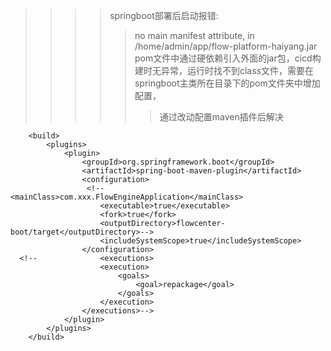 >>>> springboot部署后启动报错:
>>>>>  no main manifest attribute, in /home/admin/app/flow-platform-haiyang.jar
>>>>> pom文件中通过硬依赖引入外面的jar包，cicd构建时无异常，运行时找不到class文件，需要在springboot主类所在目录下的pom文件夹中增加配置，
>>>>>>通过改动配置maven插件后解决
```
    <build>
        <plugins>
            <plugin>
                <groupId>org.springframework.boot</groupId>
                <artifactId>spring-boot-maven-plugin</artifactId>
                <configuration>
                 <!--   <mainClass>com.xxx.FlowEngineApplication</mainClass>
                    <executable>true</executable>
                    <fork>true</fork>
                    <outputDirectory>flowcenter-boot/target</outputDirectory>-->
                    <includeSystemScope>true</includeSystemScope>
                </configuration>
  <!--              <executions>
                    <execution>
                        <goals>
                            <goal>repackage</goal>
                        </goals>
                    </execution>
                </executions>-->
            </plugin>
        </plugins>
    </build>
```